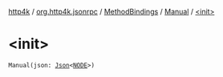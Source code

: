 [http4k](../../../index.md) / [org.http4k.jsonrpc](../../index.md) / [MethodBindings](../index.md) / [Manual](index.md) / [&lt;init&gt;](./-init-.md)

# &lt;init&gt;

`Manual(json: `[`Json`](../../../org.http4k.format/-json/index.md)`<`[`NODE`](index.md#NODE)`>)`